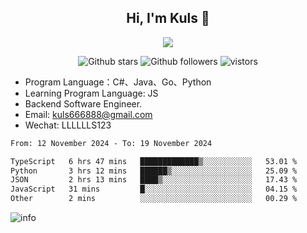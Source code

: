 <h2 align="center"> Hi, I'm Kuls 👋 </h2>
<p align="center">
    <p align="center">
        <img src=" https://avatars.githubusercontent.com/u/42165104?s=460&u=5c7fbf0bce7d4b38a15a44676e6f64b529e47598&v=4"/>
    </p>
    <p align="center">
      <img src="https://img.shields.io/github/stars/hellokuls?style=social" alt="Github stars" />
      <img src="https://img.shields.io/github/followers/hellokuls?style=social" alt="Github followers" />
      <img src="https://visitor-badge.glitch.me/badge?page_id=hellokuls.readme" alt="vistors" />
    </p>
</p>

- Program Language：C#、Java、Go、Python
- Learning Program Language: JS
- Backend Software Engineer.
- Email: kuls666888@gmail.com
- Wechat: LLLLLLS123

<!--START_SECTION:waka-->

```txt
From: 12 November 2024 - To: 19 November 2024

TypeScript   6 hrs 47 mins   █████████████▒░░░░░░░░░░░   53.01 %
Python       3 hrs 12 mins   ██████▒░░░░░░░░░░░░░░░░░░   25.09 %
JSON         2 hrs 13 mins   ████▒░░░░░░░░░░░░░░░░░░░░   17.43 %
JavaScript   31 mins         █░░░░░░░░░░░░░░░░░░░░░░░░   04.15 %
Other        2 mins          ░░░░░░░░░░░░░░░░░░░░░░░░░   00.29 %
```

<!--END_SECTION:waka-->

![info](https://github-readme-stats.vercel.app/api?username=hellokuls&show_icons=true&count_private=true&hide=prs&theme=default_repocard)


